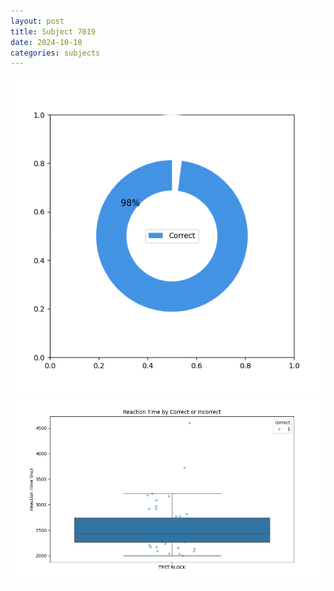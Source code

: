 ```yaml
---
layout: post
title: Subject 7019
date: 2024-10-10
categories: subjects
---
```


![](data/7019/run-7/7019_DSST_acc_{sub}.png)
![](data/7019/run-7/7019_DSST_rt.png)
